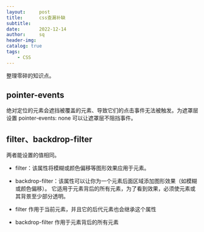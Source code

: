 ```yaml
---
layout:     post
title:      css查漏补缺
subtitle:   
date:       2022-12-14
author:     sq
header-img: 
catalog: true
tags:
    - CSS
---
```

整理零碎的知识点。
## pointer-events
绝对定位的元素会遮挡被覆盖的元素、导致它们的点击事件无法被触发。为遮罩层设置 pointer-events: none 可以让遮罩层不阻挡事件。
## filter、backdrop-filter
两者能设置的值相同。
- filter：该属性将模糊或颜色偏移等图形效果应用于元素。
- backdrop-filter：该属性可以让你为一个元素后面区域添加图形效果（如模糊或颜色偏移）。
它适用于元素背后的所有元素，为了看到效果，必须使元素或其背景至少部分透明。

- filter 作用于当前元素，并且它的后代元素也会继承这个属性
- backdrop-filter 作用于元素背后的所有元素